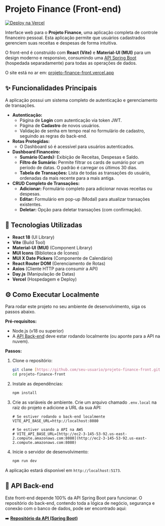 # Projeto Finance (Front-end)

[![Deploy na Vercel](https://img.shields.io/website?url=https%3A%2F%2Fprojeto-finance-front.vercel.app&label=Deploy)](https://projeto-finance-front.vercel.app)

Interface web para o **Projeto Finance**, uma aplicação completa de controle financeiro pessoal. Esta aplicação permite que usuários cadastrados gerenciem suas receitas e despesas de forma intuitiva.

O front-end é construído com **React (Vite)** e **Material-UI (MUI)** para um design moderno e responsivo, consumindo uma [API Spring Boot](https://github.com/edson66/finance-api) (hospedada separadamente) para todas as operações de dados.

O site está no ar em: [projeto-finance-front.vercel.app](https://projeto-finance-front.vercel.app)

## ✨ Funcionalidades Principais

A aplicação possui um sistema completo de autenticação e gerenciamento de transações.

* **Autenticação:**
    * Página de **Login** com autenticação via token JWT.
    * Página de **Cadastro** de novos usuários.
    * Validação de senha em tempo real no formulário de cadastro, seguindo as regras do back-end.
* **Rotas Protegidas:**
    * O Dashboard só é acessível para usuários autenticados.
* **Dashboard Financeiro:**
    * **Sumário (Cards):** Exibição de Receitas, Despesas e Saldo.
    * **Filtro de Sumário:** Permite filtrar os cards de sumário por um período de datas. O padrão é carregar os últimos 30 dias.
    * **Tabela de Transações:** Lista de todas as transações do usuário, ordenadas da mais recente para a mais antiga.
* **CRUD Completo de Transações:**
    * **Adicionar:** Formulário completo para adicionar novas receitas ou despesas.
    * **Editar:** Formulário em pop-up (Modal) para atualizar transações existentes.
    * **Deletar:** Opção para deletar transações (com confirmação).

## 🚀 Tecnologias Utilizadas

* **React 18** (UI Library)
* **Vite** (Build Tool)
* **Material-UI (MUI)** (Component Library)
* **MUI Icons** (Biblioteca de Ícones)
* **MUI X Date Pickers** (Componente de Calendário)
* **React Router DOM** (Gerenciamento de Rotas)
* **Axios** (Cliente HTTP para consumir a API)
* **Day.js** (Manipulação de Datas)
* **Vercel** (Hospedagem e Deploy)

## ⚙️ Como Executar Localmente

Para rodar este projeto no seu ambiente de desenvolvimento, siga os passos abaixo.

**Pré-requisitos:**
* Node.js (v18 ou superior)
* A [API Back-end](https://github.com/seu-usuario/projeto-finance-api) deve estar rodando localmente (ou aponte para a API na nuvem).

**Passos:**

1.  Clone o repositório:
    ```bash
    git clone [https://github.com/seu-usuario/projeto-finance-front.git](https://github.com/seu-usuario/projeto-finance-front.git)
    cd projeto-finance-front
    ```

2.  Instale as dependências:
    ```bash
    npm install
    ```

3.  Crie as variáveis de ambiente. Crie um arquivo chamado `.env.local` na raiz do projeto e adicione a URL da sua API:
    ```env
    # Se estiver rodando o back-end localmente
    VITE_API_BASE_URL=http://localhost:8080
    
    # Se estiver usando a API na AWS
    # VITE_API_BASE_URL=[http://ec2-3-145-53-92.us-east-2.compute.amazonaws.com:8080](http://ec2-3-145-53-92.us-east-2.compute.amazonaws.com:8080)
    ```

4.  Inicie o servidor de desenvolvimento:
    ```bash
    npm run dev
    ```

A aplicação estará disponível em `http://localhost:5173`.

## 🔗 API Back-end

Este front-end depende 100% da API Spring Boot para funcionar. O repositório do back-end, contendo toda a lógica de negócio, segurança e conexão com o banco de dados, pode ser encontrado aqui:

➡️ **[Repositório da API (Spring Boot)](https://github.com/edson66/finance-api)**
